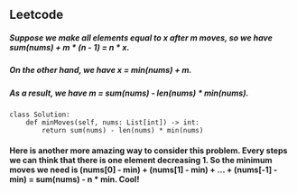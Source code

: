 ## Leetcode
##### Suppose we make all elements equal to x after m moves, so we have sum(nums) + m * (n - 1) = n * x.  
##### On the other hand, we have x = min(nums) + m.
##### As a result, we have m = sum(nums) - len(nums) * min(nums).
```
class Solution:
    def minMoves(self, nums: List[int]) -> int:
        return sum(nums) - len(nums) * min(nums)
```

#### Here is another more amazing way to consider this problem. Every steps we can think that there is one element decreasing 1. So the minimum moves we need is (nums[0] - min) + (nums[1] - min) + ... + (nums[-1] - min) = sum(nums) - n * min. Cool!
